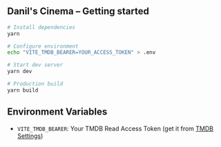 ## Danil's Cinema – Getting started

```bash
# Install dependencies
yarn

# Configure environment
echo "VITE_TMDB_BEARER=YOUR_ACCESS_TOKEN" > .env

# Start dev server
yarn dev

# Production build
yarn build
```

## Environment Variables

- `VITE_TMDB_BEARER`: Your TMDB Read Access Token (get it from [TMDB Settings](https://www.themoviedb.org/settings/api))
